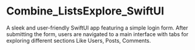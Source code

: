 # Combine_ListsExplore_SwiftUI
A sleek and user-friendly SwiftUI app featuring a simple login form. After submitting the form, users are navigated to a main interface with tabs for exploring different sections Like Users, Posts, Comments.
